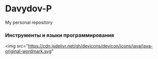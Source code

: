 # Davydov-P
My personal repository

<h3> Инструменты и языки программирования </h3>

<img src="https://cdn.jsdelivr.net/gh/devicons/devicon/icons/java/java-original-wordmark.svg" 
